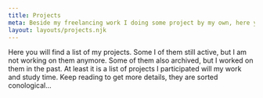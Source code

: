 ```yaml
---
title: Projects
meta: Beside my freelancing work I doing some project by my own, here you will find a list of all my projects.
layout: layouts/projects.njk
---
```


Here you will find a list of my projects. Some I of them still active, but I am not working on them anymore. Some of them also archived, but I worked on them in the past. At least it is a list of projects I participated will my work and study time. Keep reading to get more details, they are sorted conological...
